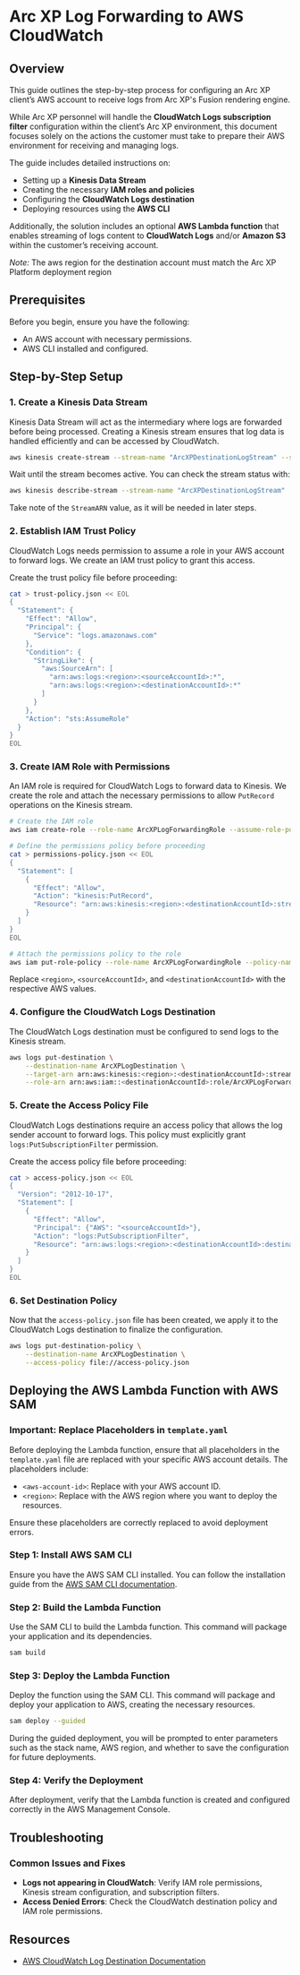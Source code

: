# Arc XP Log Forwarding to AWS CloudWatch

## Overview

This guide outlines the step-by-step process for configuring an Arc XP client’s AWS account to receive logs from Arc XP's Fusion rendering engine.

While Arc XP personnel will handle the **CloudWatch Logs subscription filter** configuration within the client’s Arc XP environment, this document focuses solely on the actions the customer must take to prepare their AWS environment for receiving and managing logs.

The guide includes detailed instructions on:

- Setting up a **Kinesis Data Stream**
- Creating the necessary **IAM roles and policies**
- Configuring the **CloudWatch Logs destination**
- Deploying resources using the **AWS CLI**


Additionally, the solution includes an optional **AWS Lambda function** that enables streaming of logs content to **CloudWatch Logs** and/or **Amazon S3** within the customer’s receiving account.

*Note:* The aws region for the destination account must match the Arc XP Platform deployment region 

## Prerequisites
Before you begin, ensure you have the following:
- An AWS account with necessary permissions.
- AWS CLI installed and configured.

## Step-by-Step Setup

### 1. Create a Kinesis Data Stream
Kinesis Data Stream will act as the intermediary where logs are forwarded before being processed. Creating a Kinesis stream ensures that log data is handled efficiently and can be accessed by CloudWatch.

```sh
aws kinesis create-stream --stream-name "ArcXPDestinationLogStream" --shard-count 1
```

Wait until the stream becomes active. You can check the stream status with:

```sh
aws kinesis describe-stream --stream-name "ArcXPDestinationLogStream"
```

Take note of the `StreamARN` value, as it will be needed in later steps.

### 2. Establish IAM Trust Policy
CloudWatch Logs needs permission to assume a role in your AWS account to forward logs. We create an IAM trust policy to grant this access.

Create the trust policy file before proceeding:

```sh
cat > trust-policy.json << EOL
{
  "Statement": {
    "Effect": "Allow",
    "Principal": {
      "Service": "logs.amazonaws.com"
    },
    "Condition": {
      "StringLike": {
        "aws:SourceArn": [
          "arn:aws:logs:<region>:<sourceAccountId>:*",
          "arn:aws:logs:<region>:<destinationAccountId>:*"
        ]
      }
    },
    "Action": "sts:AssumeRole"
  }
}
EOL
```

### 3. Create IAM Role with Permissions
An IAM role is required for CloudWatch Logs to forward data to Kinesis. We create the role and attach the necessary permissions to allow `PutRecord` operations on the Kinesis stream.

```sh
# Create the IAM role
aws iam create-role --role-name ArcXPLogForwardingRole --assume-role-policy-document file://trust-policy.json

# Define the permissions policy before proceeding
cat > permissions-policy.json << EOL
{
  "Statement": [
    {
      "Effect": "Allow",
      "Action": "kinesis:PutRecord",
      "Resource": "arn:aws:kinesis:<region>:<destinationAccountId>:stream/ArcXPDestinationLogStream"
    }
  ]
}
EOL

# Attach the permissions policy to the role
aws iam put-role-policy --role-name ArcXPLogForwardingRole --policy-name Permissions-Policy-For-CWL --policy-document file://permissions-policy.json
```

Replace `<region>`, `<sourceAccountId>`, and `<destinationAccountId>` with the respective AWS values.

### 4. Configure the CloudWatch Logs Destination
The CloudWatch Logs destination must be configured to send logs to the Kinesis stream.

```sh
aws logs put-destination \
    --destination-name ArcXPLogDestination \
    --target-arn arn:aws:kinesis:<region>:<destinationAccountId>:stream/ArcXPDestinationLogStream \
    --role-arn arn:aws:iam::<destinationAccountId>:role/ArcXPLogForwardingRole
```

### 5. Create the Access Policy File
CloudWatch Logs destinations require an access policy that allows the log sender account to forward logs. This policy must explicitly grant `logs:PutSubscriptionFilter` permission.

Create the access policy file before proceeding:

```sh
cat > access-policy.json << EOL
{
  "Version": "2012-10-17",
  "Statement": [
    {
      "Effect": "Allow",
      "Principal": {"AWS": "<sourceAccountId>"},
      "Action": "logs:PutSubscriptionFilter",
      "Resource": "arn:aws:logs:<region>:<destinationAccountId>:destination:ArcXPLogDestination"
    }
  ]
}
EOL
```

### 6. Set Destination Policy
Now that the `access-policy.json` file has been created, we apply it to the CloudWatch Logs destination to finalize the configuration.

```sh
aws logs put-destination-policy \
    --destination-name ArcXPLogDestination \
    --access-policy file://access-policy.json
```

## Deploying the AWS Lambda Function with AWS SAM

### Important: Replace Placeholders in `template.yaml`
Before deploying the Lambda function, ensure that all placeholders in the `template.yaml` file are replaced with your specific AWS account details. The placeholders include:

- `<aws-account-id>`: Replace with your AWS account ID.
- `<region>`: Replace with the AWS region where you want to deploy the resources.

Ensure these placeholders are correctly replaced to avoid deployment errors.

### Step 1: Install AWS SAM CLI
Ensure you have the AWS SAM CLI installed. You can follow the installation guide from the [AWS SAM CLI documentation](https://docs.aws.amazon.com/serverless-application-model/latest/developerguide/install-sam-cli.html).

### Step 2: Build the Lambda Function
Use the SAM CLI to build the Lambda function. This command will package your application and its dependencies.

```bash
sam build
```

### Step 3: Deploy the Lambda Function
Deploy the function using the SAM CLI. This command will package and deploy your application to AWS, creating the necessary resources.

```bash
sam deploy --guided
```

During the guided deployment, you will be prompted to enter parameters such as the stack name, AWS region, and whether to save the configuration for future deployments.

### Step 4: Verify the Deployment
After deployment, verify that the Lambda function is created and configured correctly in the AWS Management Console.

## Troubleshooting
### Common Issues and Fixes
- **Logs not appearing in CloudWatch**: Verify IAM role permissions, Kinesis stream configuration, and subscription filters.
- **Access Denied Errors**: Check the CloudWatch destination policy and IAM role permissions.





## Resources
- [AWS CloudWatch Log Destination Documentation](https://docs.aws.amazon.com/AmazonCloudWatch/latest/logs/CreateDestination.html)
